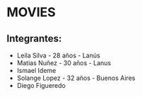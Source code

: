 # MOVIES 
## Integrantes:

- Leila Silva - 28 años - Lanús
- Matias Nuñez - 30 años - Lanus
- Ismael Ideme
- Solange Lopez - 32 años - Buenos Aires
- Diego Figueredo